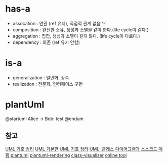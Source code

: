 
# has-a
- assocation : 연관 (ref 유지), 직접적 관계 없음 '-'
- composition : 완전한 소유, 생성과 소멸을 같이 한다.(life cycle이 같다.)
- aggregation : 집합, 생성과 소멸이 같지 않다.  (life cycle이 다르다.)
- dependency : 의존 (ref 유지 안함)
# is-a
- generalization : 일반화, 상속
- realization : 전문화, 인터페이스 구현

# plantUml
@startuml
Alice -> Bob: test
@endum

## 참고
[UML 기호 정리](http://webie.tistory.com/149)
[UML 기본편](http://geniusduck.tistory.com/entry/UML-기본편-기본-표기-형식-및-관계표현법)
[UML 기호 정리](http://fumin.tistory.com/45)
[UML: 클래스 다이어그램과 소스코드 매핑](http://www.nextree.co.kr/p6753/)
[plantuml](http://plantuml.com/starting)
[plantuml-rendering](https://zetawiki.com/wiki/자바스크립트_PlantUML_렌더링)
[class-visualizer](http://www.class-visualizer.net)
[online tool](https://www.planttext.com)
